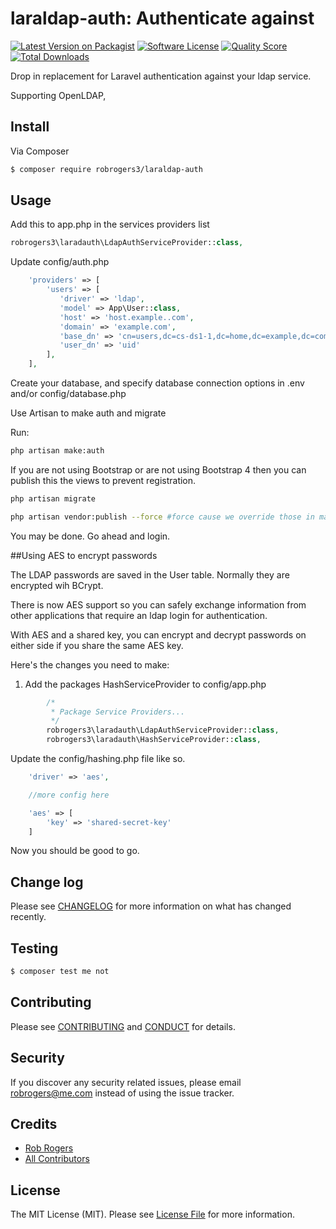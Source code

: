 # laraldap-auth: Authenticate against

[![Latest Version on Packagist][ico-version]][link-packagist]
[![Software License][ico-license]](LICENSE.md)
[![Quality Score][ico-code-quality]][link-code-quality]
[![Total Downloads][ico-downloads]][link-downloads]


Drop in replacement for Laravel authentication against your ldap service.

Supporting OpenLDAP, 

## Install

Via Composer

``` bash
$ composer require robrogers3/laraldap-auth
```


## Usage
Add this to app.php in the services providers list

```php
robrogers3\laradauth\LdapAuthServiceProvider::class,
```


Update config/auth.php 

``` php
    'providers' => [
        'users' => [
           'driver' => 'ldap',
           'model' => App\User::class,
           'host' => 'host.example..com',
           'domain' => 'example.com',
           'base_dn' => 'cn=users,dc=cs-ds1-1,dc=home,dc=example,dc=com',
           'user_dn' => 'uid'
        ],
    ],

```

Create your database, and specify database connection options in .env and/or config/database.php

Use Artisan to make auth and migrate

Run:
```bash
php artisan make:auth

```

If you are not using Bootstrap or are not using Bootstrap 4 then you can publish this the views to prevent registration.
```bash
php artisan migrate
```

```bash
php artisan vendor:publish --force #force cause we override those in make auth.
```


You may be done. Go ahead and login.

##Using AES to encrypt passwords

The LDAP passwords are saved in the User table. Normally they are encrypted wih BCrypt.

There is now AES support so you can safely exchange information from other applications that require an ldap login for authentication.

With AES and a shared key, you can encrypt and decrypt passwords on either side if you share the same AES key.

Here's the changes you need to make:

1. Add the packages HashServiceProvider to config/app.php

```php
        /*
         * Package Service Providers...
         */
        robrogers3\laradauth\LdapAuthServiceProvider::class,
        robrogers3\laradauth\HashServiceProvider::class,
```

Update the config/hashing.php file like so. 

```php
    'driver' => 'aes',

    //more config here

    'aes' => [
        'key' => 'shared-secret-key'
    ]
```

Now you should be good to go.


## Change log

Please see [CHANGELOG](CHANGELOG.md) for more information on what has changed recently.

## Testing

``` bash
$ composer test me not
```

## Contributing

Please see [CONTRIBUTING](CONTRIBUTING.md) and [CONDUCT](CONDUCT.md) for details.

## Security

If you discover any security related issues, please email robrogers@me.com instead of using the issue tracker.

## Credits

- [Rob Rogers][link-author]
- [All Contributors][link-contributors]

## License

The MIT License (MIT). Please see [License File](LICENSE.md) for more information.

[ico-version]: https://img.shields.io/packagist/v/robrogers3/laraldap-auth.svg?style=flat-square
[ico-license]: https://img.shields.io/badge/license-MIT-brightgreen.svg?style=flat-square
[ico-travis]: https://img.shields.io/travis/robrogers3/laradauth/master.svg?style=flat-square
[ico-scrutinizer]: https://img.shields.io/scrutinizer/coverage/g/robrogers3/laraldap-auth.svg?style=flat-square
[ico-code-quality]: https://img.shields.io/scrutinizer/g/robrogers3/laraldap-auth.svg?style=flat-square
[ico-downloads]: https://img.shields.io/packagist/dt/robrogers3/laraldap-auth.svg?style=flat-square

[link-packagist]: https://packagist.org/packages/robrogers3/laraldap-auth
[link-travis]: https://travis-ci.org/robrogers3/laraldap-auth
[link-scrutinizer]: https://scrutinizer-ci.com/g/robrogers3/laradauth/code-structure
[link-code-quality]: https://scrutinizer-ci.com/g/robrogers3/laraldap-auth
[link-downloads]: https://packagist.org/packages/robrogers3/laraldap-auth
[link-author]: https://github.com/robrogers3
[link-contributors]: ../../contributors
